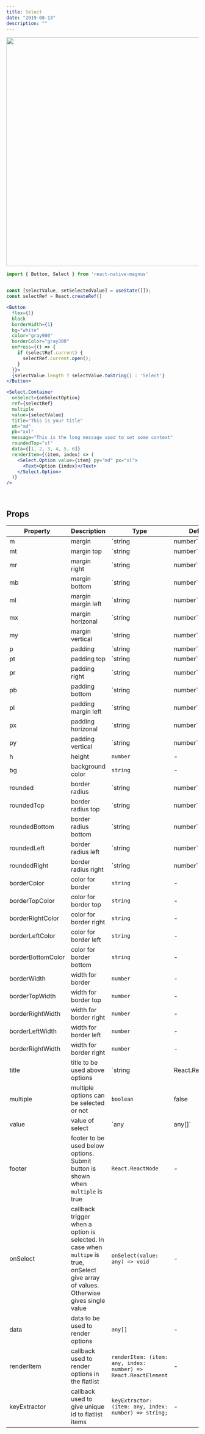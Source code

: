 ```yaml
---
title: Select
date: "2019-08-13"
description: ""
---
```


<img src="/images/docs/select/1.gif" class="mobile"  style="height: 600px; width: auto;" />

```jsx
import { Button, Select } from 'react-native-magnus'


const [selectValue, setSelectedValue] = useState([]);
const selectRef = React.createRef()

<Button
  flex={1}
  block
  borderWidth={1}
  bg="white"
  color="gray900"
  borderColor="gray300"
  onPress={() => {
    if (selectRef.current) {
      selectRef.current.open();
    }
  }}>
  {selectValue.length ? selectValue.toString() : 'Select'}
</Button>

<Select.Container
  onSelect={onSelectOption}
  ref={selectRef}
  multiple
  value={selectValue}
  title="This is your title"
  mt="md"
  pb="xxl"
  message="This is the long message used to set some context"
  roundedTop="xl"
  data={[1, 2, 3, 4, 5, 6]}
  renderItem={(item, index) => (
    <Select.Option value={item} py="md" px="xl">
      <Text>Option {index}</Text>
    </Select.Option>
  )}
/>
```

<br />

## Props

| Property          | Description                                                                                                                             | Type                                                           | Default |
| ----------------- | --------------------------------------------------------------------------------------------------------------------------------------- | -------------------------------------------------------------- | ------- |
| m                 | margin                                                                                                                                  | `string | number`                                              | -       |
| mt                | margin top                                                                                                                              | `string | number`                                              | -       |
| mr                | margin right                                                                                                                            | `string | number`                                              | -       |
| mb                | margin bottom                                                                                                                           | `string | number`                                              | -       |
| ml                | margin margin left                                                                                                                      | `string | number`                                              | -       |
| mx                | margin horizonal                                                                                                                        | `string | number`                                              | -       |
| my                | margin vertical                                                                                                                         | `string | number`                                              | -       |
| p                 | padding                                                                                                                                 | `string | number`                                              | -       |
| pt                | padding top                                                                                                                             | `string | number`                                              | -       |
| pr                | padding right                                                                                                                           | `string | number`                                              | -       |
| pb                | padding bottom                                                                                                                          | `string | number`                                              | -       |
| pl                | padding margin left                                                                                                                     | `string | number`                                              | -       |
| px                | padding horizonal                                                                                                                       | `string | number`                                              | -       |
| py                | padding vertical                                                                                                                        | `string | number`                                              | -       |
| h                 | height                                                                                                                                  | `number`                                                       | -       |
| bg                | background color                                                                                                                        | `string`                                                       | -       |
| rounded           | border radius                                                                                                                           | `string | number`                                              | `none`  |
| roundedTop        | border radius top                                                                                                                       | `string | number`                                              | `none`  |
| roundedBottom     | border radius bottom                                                                                                                    | `string | number`                                              | `none`  |
| roundedLeft       | border radius left                                                                                                                      | `string | number`                                              | `none`  |
| roundedRight      | border radius right                                                                                                                     | `string | number`                                              | `none`  |
| borderColor       | color for border                                                                                                                        | `string`                                                       | -       |
| borderTopColor    | color for border top                                                                                                                    | `string`                                                       | -       |
| borderRightColor  | color for border right                                                                                                                  | `string`                                                       | -       |
| borderLeftColor   | color for border left                                                                                                                   | `string`                                                       | -       |
| borderBottomColor | color for border bottom                                                                                                                 | `string`                                                       | -       |
| borderWidth       | width for border                                                                                                                        | `number`                                                       | -       |
| borderTopWidth    | width for border top                                                                                                                    | `number`                                                       | -       |
| borderRightWidth  | width for border right                                                                                                                  | `number`                                                       | -       |
| borderLeftWidth   | width for border left                                                                                                                   | `number`                                                       | -       |
| borderRightWidth  | width for border right                                                                                                                  | `number`                                                       | -       |
| title             | title to be used above options                                                                                                          | `string | React.ReactNode`                                     | -       |
| multiple          | multiple options can be selected or not                                                                                                 | `boolean`                                                      | false   |
| value             | value of select                                                                                                                         | `any | any[]`                                                  | -       |
| footer            | footer to be used below options. Submit button is shown when `multiple` is true                                                         | `React.ReactNode`                                              | -       |
| onSelect          | callback trigger when a option is selected. In case when `multipe` is true, onSelect give array of values. Otherwise gives single value | `onSelect(value: any) => void`                                 | -       |
| data              | data to be used to render options                                                                                                       | `any[]`                                                        | -       |
| renderItem        | callback used to render options in the flatlist                                                                                         | `renderItem: (item: any, index: number) => React.ReactElement` | -       |
| keyExtractor      | callback used to give unique id to flatlist items                                                                                       | `keyExtractor: (item: any, index: number) => string;`          | -       |
